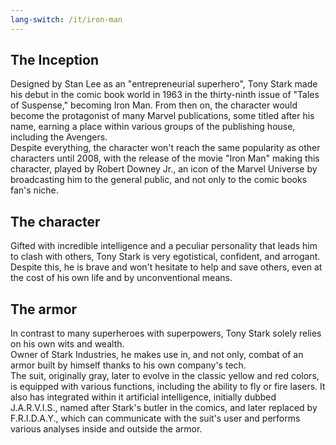 ```yaml
---
lang-switch: /it/iron-man
---
```

## The Inception
Designed by Stan Lee as an "entrepreneurial superhero", Tony Stark made his debut in the comic book world in 1963 in the thirty-ninth issue of "Tales of Suspense," becoming Iron Man. From then on, the character would become the protagonist of many Marvel publications, some titled after his name, earning a place within various groups of the publishing house, including the Avengers.<br/>
Despite everything, the character won't reach the same popularity as other characters until 2008, with the release of the movie "Iron Man" making this character, played by Robert Downey Jr., an icon of the Marvel Universe by broadcasting him to the general public, and not only to the comic books fan's niche.
## The character
Gifted with incredible intelligence and a peculiar personality that leads him to clash with others, Tony Stark is very egotistical, confident, and arrogant. Despite this, he is brave and won't hesitate to help and save others, even at the cost of his own life and by unconventional means.
## The armor
In contrast to many superheroes with superpowers, Tony Stark solely relies on his own wits and wealth.<br/>
Owner of Stark Industries, he makes use in, and not only, combat of an armor built by himself thanks to his own company's tech.<br/>
The suit, originally gray, later to evolve in the classic yellow and red colors, is equipped with various functions, including the ability to fly or fire lasers. It also has integrated within it artificial intelligence, initially dubbed J.A.R.V.I.S., named after Stark's butler in the comics, and later replaced by F.R.I.D.A.Y., which can communicate with
the suit's user and performs various analyses inside and outside the armor.